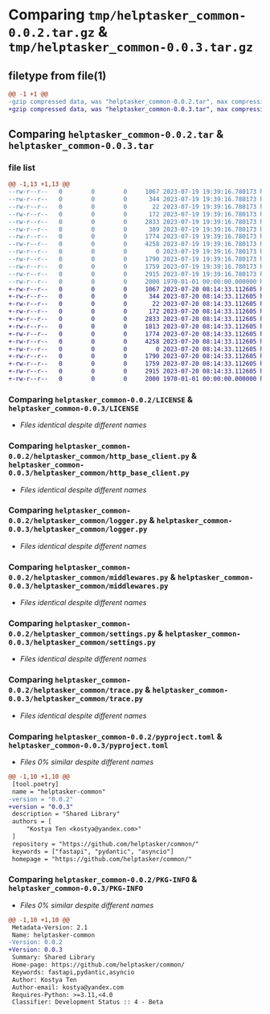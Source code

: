 # Comparing `tmp/helptasker_common-0.0.2.tar.gz` & `tmp/helptasker_common-0.0.3.tar.gz`

## filetype from file(1)

```diff
@@ -1 +1 @@
-gzip compressed data, was "helptasker_common-0.0.2.tar", max compression
+gzip compressed data, was "helptasker_common-0.0.3.tar", max compression
```

## Comparing `helptasker_common-0.0.2.tar` & `helptasker_common-0.0.3.tar`

### file list

```diff
@@ -1,13 +1,13 @@
--rw-r--r--   0        0        0     1067 2023-07-19 19:39:16.780173 helptasker_common-0.0.2/LICENSE
--rw-r--r--   0        0        0      344 2023-07-19 19:39:16.780173 helptasker_common-0.0.2/README.md
--rw-r--r--   0        0        0       22 2023-07-19 19:39:16.780173 helptasker_common-0.0.2/helptasker_common/__init__.py
--rw-r--r--   0        0        0      172 2023-07-19 19:39:16.780173 helptasker_common-0.0.2/helptasker_common/context.py
--rw-r--r--   0        0        0     2833 2023-07-19 19:39:16.780173 helptasker_common-0.0.2/helptasker_common/http_base_client.py
--rw-r--r--   0        0        0      389 2023-07-19 19:39:16.780173 helptasker_common-0.0.2/helptasker_common/instrumentation.py
--rw-r--r--   0        0        0     1774 2023-07-19 19:39:16.780173 helptasker_common-0.0.2/helptasker_common/logger.py
--rw-r--r--   0        0        0     4258 2023-07-19 19:39:16.780173 helptasker_common-0.0.2/helptasker_common/middlewares.py
--rw-r--r--   0        0        0        0 2023-07-19 19:39:16.780173 helptasker_common-0.0.2/helptasker_common/py.typed
--rw-r--r--   0        0        0     1790 2023-07-19 19:39:16.780173 helptasker_common-0.0.2/helptasker_common/settings.py
--rw-r--r--   0        0        0     1759 2023-07-19 19:39:16.780173 helptasker_common-0.0.2/helptasker_common/trace.py
--rw-r--r--   0        0        0     2915 2023-07-19 19:39:16.780173 helptasker_common-0.0.2/pyproject.toml
--rw-r--r--   0        0        0     2000 1970-01-01 00:00:00.000000 helptasker_common-0.0.2/PKG-INFO
+-rw-r--r--   0        0        0     1067 2023-07-20 08:14:33.112605 helptasker_common-0.0.3/LICENSE
+-rw-r--r--   0        0        0      344 2023-07-20 08:14:33.112605 helptasker_common-0.0.3/README.md
+-rw-r--r--   0        0        0       22 2023-07-20 08:14:33.112605 helptasker_common-0.0.3/helptasker_common/__init__.py
+-rw-r--r--   0        0        0      172 2023-07-20 08:14:33.112605 helptasker_common-0.0.3/helptasker_common/context.py
+-rw-r--r--   0        0        0     2833 2023-07-20 08:14:33.112605 helptasker_common-0.0.3/helptasker_common/http_base_client.py
+-rw-r--r--   0        0        0     1813 2023-07-20 08:14:33.112605 helptasker_common-0.0.3/helptasker_common/instrumentation.py
+-rw-r--r--   0        0        0     1774 2023-07-20 08:14:33.112605 helptasker_common-0.0.3/helptasker_common/logger.py
+-rw-r--r--   0        0        0     4258 2023-07-20 08:14:33.112605 helptasker_common-0.0.3/helptasker_common/middlewares.py
+-rw-r--r--   0        0        0        0 2023-07-20 08:14:33.112605 helptasker_common-0.0.3/helptasker_common/py.typed
+-rw-r--r--   0        0        0     1790 2023-07-20 08:14:33.112605 helptasker_common-0.0.3/helptasker_common/settings.py
+-rw-r--r--   0        0        0     1759 2023-07-20 08:14:33.112605 helptasker_common-0.0.3/helptasker_common/trace.py
+-rw-r--r--   0        0        0     2915 2023-07-20 08:14:33.112605 helptasker_common-0.0.3/pyproject.toml
+-rw-r--r--   0        0        0     2000 1970-01-01 00:00:00.000000 helptasker_common-0.0.3/PKG-INFO
```

### Comparing `helptasker_common-0.0.2/LICENSE` & `helptasker_common-0.0.3/LICENSE`

 * *Files identical despite different names*

### Comparing `helptasker_common-0.0.2/helptasker_common/http_base_client.py` & `helptasker_common-0.0.3/helptasker_common/http_base_client.py`

 * *Files identical despite different names*

### Comparing `helptasker_common-0.0.2/helptasker_common/logger.py` & `helptasker_common-0.0.3/helptasker_common/logger.py`

 * *Files identical despite different names*

### Comparing `helptasker_common-0.0.2/helptasker_common/middlewares.py` & `helptasker_common-0.0.3/helptasker_common/middlewares.py`

 * *Files identical despite different names*

### Comparing `helptasker_common-0.0.2/helptasker_common/settings.py` & `helptasker_common-0.0.3/helptasker_common/settings.py`

 * *Files identical despite different names*

### Comparing `helptasker_common-0.0.2/helptasker_common/trace.py` & `helptasker_common-0.0.3/helptasker_common/trace.py`

 * *Files identical despite different names*

### Comparing `helptasker_common-0.0.2/pyproject.toml` & `helptasker_common-0.0.3/pyproject.toml`

 * *Files 0% similar despite different names*

```diff
@@ -1,10 +1,10 @@
 [tool.poetry]
 name = "helptasker-common"
-version = "0.0.2"
+version = "0.0.3"
 description = "Shared Library"
 authors = [
     "Kostya Ten <kostya@yandex.com>"
 ]
 repository = "https://github.com/helptasker/common/"
 keywords = ["fastapi", "pydantic", "asyncio"]
 homepage = "https://github.com/helptasker/common/"
```

### Comparing `helptasker_common-0.0.2/PKG-INFO` & `helptasker_common-0.0.3/PKG-INFO`

 * *Files 0% similar despite different names*

```diff
@@ -1,10 +1,10 @@
 Metadata-Version: 2.1
 Name: helptasker-common
-Version: 0.0.2
+Version: 0.0.3
 Summary: Shared Library
 Home-page: https://github.com/helptasker/common/
 Keywords: fastapi,pydantic,asyncio
 Author: Kostya Ten
 Author-email: kostya@yandex.com
 Requires-Python: >=3.11,<4.0
 Classifier: Development Status :: 4 - Beta
```

